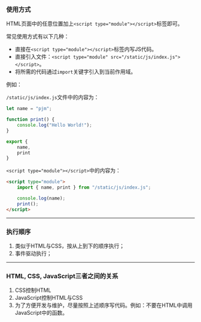 ### 使用方式
HTML页面中的任意位置加上`<script type="module"></script>`标签即可。

常见使用方式有以下几种：

- 直接在`<script type="module"></script>`标签内写JS代码。
- 直接引入文件：`<script type="module" src="/static/js/index.js"></script>`。
- 将所需的代码通过`import`关键字引入到当前作用域。

例如：

`/static/js/index.js`文件中的内容为：
```js
let name = "pjm";

function print() {
    console.log("Hello World!");
}

export {
    name,
    print
}
```

`<script type="module"></script>`中的内容为：
```html
<script type="module">
    import { name, print } from "/static/js/index.js";

    console.log(name);
    print();
</script>
```

---

### 执行顺序
1. 类似于HTML与CSS，按从上到下的顺序执行；
2. 事件驱动执行；

---

### HTML, CSS, JavaScript三者之间的关系
1. CSS控制HTML
2. JavaScript控制HTML与CSS
3. 为了方便开发与维护，尽量按照上述顺序写代码。例如：不要在HTML中调用JavaScript中的函数。


